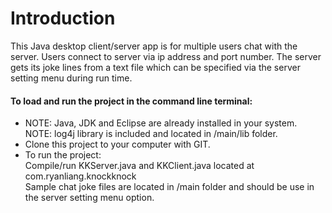 # Introduction
This Java desktop client/server app is for multiple users chat with the server.  Users connect to server via ip address and port number.  The server gets its joke lines from a text file which can be specified via the server setting menu during run time.

<h4>To load and run the project in the command line terminal:</h4>
<p>
<ul>
  <li>
    NOTE: Java, JDK and Eclipse are already installed in your system. <br>
    NOTE: log4j library is included and located in /main/lib folder. 
  </li>
  <li>
    Clone this project to your computer with GIT.
  </li>
  <li>
    To run the project:<br> 
    Compile/run KKServer.java and KKClient.java located at com.ryanliang.knockknock <br>
    Sample chat joke files are located in /main folder and should be use in the server setting menu option.
  </li>
</ul>
</p>